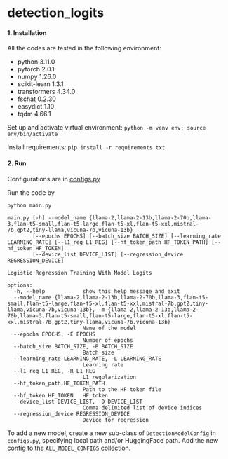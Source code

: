 # detection_logits

#### 1. Installation
All the codes are tested in the following environment:
* python 3.11.0
* pytorch 2.0.1
* numpy 1.26.0
* scikit-learn 1.3.1
* transformers 4.34.0
* fschat 0.2.30
* easydict 1.10
* tqdm 4.66.1

Set up and activate virtual environment: `python -m venv env; source env/bin/activate`

Install requirements: `pip install -r requirements.txt`

#### 2. Run

Configurations are in [configs.py](https://github.com/WhoTHU/detection_logits/blob/36bb1dc74ef91a714f4a9057a69b9387c1697e78/configs.py)

Run the code by
```
python main.py

main.py [-h] --model_name {llama-2,llama-2-13b,llama-2-70b,llama-3,flan-t5-small,flan-t5-large,flan-t5-xl,flan-t5-xxl,mistral-7b,gpt2,tiny-llama,vicuna-7b,vicuna-13b}
        [--epochs EPOCHS] [--batch_size BATCH_SIZE] [--learning_rate LEARNING_RATE] [--l1_reg L1_REG] [--hf_token_path HF_TOKEN_PATH] [--hf_token HF_TOKEN]
        [--device_list DEVICE_LIST] [--regression_device REGRESSION_DEVICE]

Logistic Regression Training With Model Logits

options:
  -h, --help            show this help message and exit
  --model_name {llama-2,llama-2-13b,llama-2-70b,llama-3,flan-t5-small,flan-t5-large,flan-t5-xl,flan-t5-xxl,mistral-7b,gpt2,tiny-llama,vicuna-7b,vicuna-13b}, -m {llama-2,llama-2-13b,llama-2-70b,llama-3,flan-t5-small,flan-t5-large,flan-t5-xl,flan-t5-xxl,mistral-7b,gpt2,tiny-llama,vicuna-7b,vicuna-13b}
                        Name of the model
  --epochs EPOCHS, -E EPOCHS
                        Number of epochs
  --batch_size BATCH_SIZE, -B BATCH_SIZE
                        Batch size
  --learning_rate LEARNING_RATE, -L LEARNING_RATE
                        Learning rate
  --l1_reg L1_REG, -R L1_REG
                        L1 regularization
  --hf_token_path HF_TOKEN_PATH
                        Path to the HF token file
  --hf_token HF_TOKEN   HF token
  --device_list DEVICE_LIST, -D DEVICE_LIST
                        Comma delimited list of device indices
  --regression_device REGRESSION_DEVICE
                        Device for regression
```

To add a new model, create a new sub-class of `DetectionModelConfig` in `configs.py`, specifying local path and/or HuggingFace path. Add the new config to the `ALL_MODEL_CONFIGS` collection.